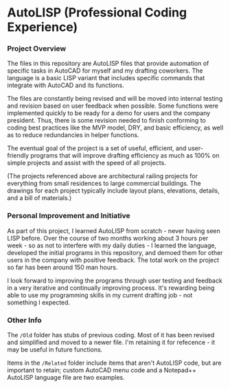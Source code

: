 # AutoLISP (Professional Coding Experience)

### Project Overview
The files in this repository are AutoLISP files that provide automation of specific tasks in AutoCAD for myself and my drafting coworkers. 
The language is a basic LISP variant that includes specific commands that integrate with AutoCAD and its functions.

The files are constantly being revised and will be moved into internal testing and revision based on user feedback when possible. Some functions were implemented quickly to be ready for a demo for users and the company president. Thus, there is some revision needed to finish conforming to coding best practices like the MVP model, DRY, and basic efficiency, as well as to reduce redundancies in helper functions.

The eventual goal of the project is a set of useful, efficient, and user-friendly programs that will improve drafting efficiency as much as 100% on simple projects and assist with the speed of all projects. 

(The projects referenced above are architectural railing projects for everything from small residences to large commercial buildings. The drawings for each project typically include layout plans, elevations, details, and a bill of materials.)

### Personal Improvement and Initiative
As part of this project, I learned AutoLISP from scratch - never having seen LISP before. Over the course of two months working about 3 hours per week - so as not to interfere with my daily duties - I learned the language, developed the initial programs in this repository, and demoed them for other users in the company with positive feedback. The total work on the project so far has been around 150 man hours.

I look forward to improving the programs through user testing and feedback in a very iterative and continually improving process. It's rewarding being able to use my programming skills in my current drafting job - not something I expected.

### Other Info
The `/Old` folder has stubs of previous coding. Most of it has been revised and simplified and moved to a newer file. I'm retaining it for refecence - it may be useful in future functions.

Items in the `/Related` folder include items that aren't AutoLISP code, but are important to retain; custom AutoCAD menu code and a Notepad++ AutoLISP language file are two examples.
